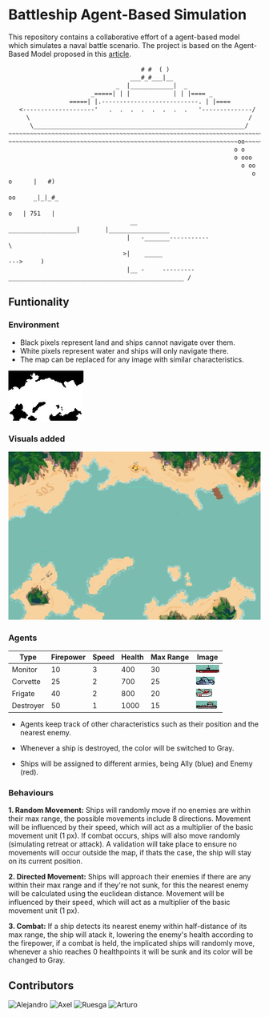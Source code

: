 # Battleship Agent-Based Simulation

This repository contains a collaborative effort of a agent-based model which simulates a naval battle scenario.
The project is based on the Agent-Based Model proposed in this [article](An_Agent-Based_Model_Battle_of_Trafalgar.pdf).

```plaintext
                                     # #  ( )
                                  ___#_#___|__
                              _  |____________|  _
                       _=====| | |            | | |==== _
                 =====| |.---------------------------. | |====
   <--------------------'   .  .  .  .  .  .  .  .   '--------------/
     \                                                             /
      \___________________________________________________________/
~~~~~~~~~~~~~~~~~~~~~~~~~~~~~~~~~~~~~~~~~~~~~~~~~~~~~~~~~~~~~~~~~~~~~~~~~~~~~~~~~~~~~~~~~~~~~~~~~~~~~~~~~
~~~~~~~~~~~~~~~~~~~~~~~~~~~~~~~~~~~~~~~~~~~~~~~~~~~~~~~~~~~~~~~~oo~~~~~~~~~~~~~~~~~~~~~~~~~~~~~~~~~~~~~~~
                                                               o o
                                                               o ooo
                                                                 o oo
                                                                    o o      |   #)
                                                                     oo     _|_|_#_
                                                                       o   | 751   |
                                  __                    ___________________|       |_________________
                                 |   -_______-----------                                              \
                                >|    _____                                                   --->     )
                                 |__ -     ---------_________________________________________________ /
```

## Funtionality

### Environment

- Black pixels represent land and ships cannot navigate over them.
- White pixels represent water and ships will only navigate there.
- The map can be replaced for any image with similar characteristics.

![Base Map](/assets/mapBaseOg.png)

### Visuals added

![Base Map](/assets/mapBase.png)

### Agents

| Type      | Firepower | Speed | Health | Max Range | Image                                    |
| --------- | --------- | ----- | ------ | --------- | ---------------------------------------- |
| Monitor   | 10        | 3     | 400    | 30        | ![Monitor ship](/assets/monitor.png)     | 
| Corvette  | 25        | 2     | 700    | 25        | ![corvette ship](/assets/corvette.png)   |
| Frigate   | 40        | 2     | 800    | 20        | ![Frigate ship](/assets/frigate.png)     |
| Destroyer | 50        | 1     | 1000   | 15        | ![Destroyer ship](/assets/destroyer.png) |

- Agents keep track of other characteristics such as their position and the nearest enemy.

- Whenever a ship is destroyed, the color will be switched to Gray.

- Ships will be assigned to different armies, being Ally (blue) and Enemy (red).

### Behaviours

**1. Random Movement:**
Ships will randomly move if no enemies are within their max range, the possible movements include 8 directions.
Movement will be influenced by their speed, which will act as a multiplier of the basic movement unit (1 px).
If combat occurs, ships will also move randomly (simulating retreat or attack). A validation will take place to
ensure no movements will occur outside the map, if thats the case, the ship will stay on its current position.

**2. Directed Movement:**
Ships will approach their enemies if there are any within their max range and if they're not sunk, for this the
nearest enemy will be calculated using the euclidean distance. Movement will be influenced by their speed, which
will act as a multiplier of the basic movement unit (1 px).

**3. Combat:**
If a ship detects its nearest enemy within half-distance of its max range, the ship will atack it, lowering the
enemy's health according to the firepower, if a combat is held, the implicated ships will randomly move, whenever
a shio reaches 0 healthpoints it will be sunk and its color will be changed to Gray.

## Contributors

![Alejandro](https://img.shields.io/badge/GitHub-Alejandro-181717?style=for-the-badge&logo=github)
![Axel](https://img.shields.io/badge/GitHub-Axel-181717?style=for-the-badge&logo=github)
![Ruesga](https://img.shields.io/badge/GitHub-Ruesga-181717?style=for-the-badge&logo=github)
![Arturo](https://img.shields.io/badge/GitHub-Arturo-181717?style=for-the-badge&logo=github)
